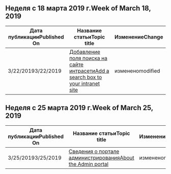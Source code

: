 <!-- This file is generated automatically each week. Changes made to this file will be overwritten.-->




## <a name="week-of-march-18-2019"></a><span data-ttu-id="818e3-101">Неделя с 18 марта 2019 г.</span><span class="sxs-lookup"><span data-stu-id="818e3-101">Week of March 18, 2019</span></span>


| <span data-ttu-id="818e3-102">Дата публикации</span><span class="sxs-lookup"><span data-stu-id="818e3-102">Published On</span></span> |<span data-ttu-id="818e3-103">Название статьи</span><span class="sxs-lookup"><span data-stu-id="818e3-103">Topic title</span></span> | <span data-ttu-id="818e3-104">Изменение</span><span class="sxs-lookup"><span data-stu-id="818e3-104">Change</span></span> |
|------|------------|--------|
| <span data-ttu-id="818e3-105">3/22/2019</span><span class="sxs-lookup"><span data-stu-id="818e3-105">3/22/2019</span></span> | [<span data-ttu-id="818e3-106">Добавление поля поиска на сайте интрасети</span><span class="sxs-lookup"><span data-stu-id="818e3-106">Add a search box to your intranet site</span></span>](/MicrosoftSearch/add-a-search-box-to-your-intranet-site) | <span data-ttu-id="818e3-107">изменено</span><span class="sxs-lookup"><span data-stu-id="818e3-107">modified</span></span> |


## <a name="week-of-march-25-2019"></a><span data-ttu-id="818e3-108">Неделя с 25 марта 2019 г.</span><span class="sxs-lookup"><span data-stu-id="818e3-108">Week of March 25, 2019</span></span>


| <span data-ttu-id="818e3-109">Дата публикации</span><span class="sxs-lookup"><span data-stu-id="818e3-109">Published On</span></span> |<span data-ttu-id="818e3-110">Название статьи</span><span class="sxs-lookup"><span data-stu-id="818e3-110">Topic title</span></span> | <span data-ttu-id="818e3-111">Изменение</span><span class="sxs-lookup"><span data-stu-id="818e3-111">Change</span></span> |
|------|------------|--------|
| <span data-ttu-id="818e3-112">3/25/2019</span><span class="sxs-lookup"><span data-stu-id="818e3-112">3/25/2019</span></span> | [<span data-ttu-id="818e3-113">Сведения о портале администрирования</span><span class="sxs-lookup"><span data-stu-id="818e3-113">About the Admin portal</span></span>](/MicrosoftSearch/about-the-admin-portal) | <span data-ttu-id="818e3-114">изменено</span><span class="sxs-lookup"><span data-stu-id="818e3-114">modified</span></span> |

